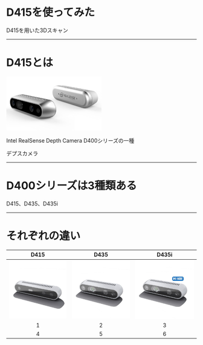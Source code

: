 # D415を使ってみた

D415を用いた3Dスキャン

---

# D415とは

<img src="realsense.png" width=50%>

Intel RealSense Depth Camera D400シリーズの一種

デプスカメラ

---

# D400シリーズは3種類ある

D415、D435、D435i

---

# それぞれの違い

|D415  |D435  |D435i  |
|:---:|:---:|:---:|
|![d415](d415.jpg)  |![d435](d435.jpg)  |![d435i](d435i.jpg)  |
|1  |2  |3  |
|4  |5  |6  |
